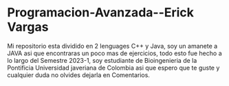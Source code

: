 # Programacion-Avanzada--Erick Vargas
Mi repositorio esta dividido en 2 lenguages C++ y Java, soy un amanete a JAVA asi que encontraras un poco mas de ejercicios, todo esto fue hecho a lo largo del Semestre 
2023-1, soy estudiante de Bioingenieria de la Pontificia Universidad javeriana de Colombia asi que espero que te guste y cualquier duda no olvides dejarla en Comentarios.
